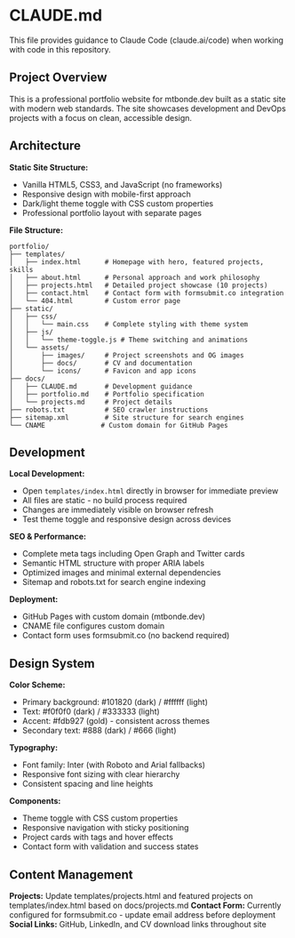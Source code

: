 # CLAUDE.md

This file provides guidance to Claude Code (claude.ai/code) when working with code in this repository.

## Project Overview

This is a professional portfolio website for mtbonde.dev built as a static site with modern web standards. The site showcases development and DevOps projects with a focus on clean, accessible design.

## Architecture

**Static Site Structure:**
- Vanilla HTML5, CSS3, and JavaScript (no frameworks)
- Responsive design with mobile-first approach
- Dark/light theme toggle with CSS custom properties
- Professional portfolio layout with separate pages

**File Structure:**
```
portfolio/
├── templates/
│   ├── index.html      # Homepage with hero, featured projects, skills
│   ├── about.html      # Personal approach and work philosophy  
│   ├── projects.html   # Detailed project showcase (10 projects)
│   ├── contact.html    # Contact form with formsubmit.co integration
│   └── 404.html        # Custom error page
├── static/
│   ├── css/
│   │   └── main.css    # Complete styling with theme system
│   ├── js/
│   │   └── theme-toggle.js # Theme switching and animations
│   └── assets/
│       ├── images/     # Project screenshots and OG images
│       ├── docs/       # CV and documentation
│       └── icons/      # Favicon and app icons
├── docs/
│   ├── CLAUDE.md       # Development guidance
│   ├── portfolio.md    # Portfolio specification
│   └── projects.md     # Project details
├── robots.txt          # SEO crawler instructions
├── sitemap.xml         # Site structure for search engines
└── CNAME              # Custom domain for GitHub Pages
```

## Development

**Local Development:**
- Open `templates/index.html` directly in browser for immediate preview
- All files are static - no build process required
- Changes are immediately visible on browser refresh
- Test theme toggle and responsive design across devices

**SEO & Performance:**
- Complete meta tags including Open Graph and Twitter cards
- Semantic HTML structure with proper ARIA labels
- Optimized images and minimal external dependencies
- Sitemap and robots.txt for search engine indexing

**Deployment:**
- GitHub Pages with custom domain (mtbonde.dev)
- CNAME file configures custom domain
- Contact form uses formsubmit.co (no backend required)

## Design System

**Color Scheme:**
- Primary background: #101820 (dark) / #ffffff (light)
- Text: #f0f0f0 (dark) / #333333 (light)
- Accent: #fdb927 (gold) - consistent across themes
- Secondary text: #888 (dark) / #666 (light)

**Typography:**
- Font family: Inter (with Roboto and Arial fallbacks)
- Responsive font sizing with clear hierarchy
- Consistent spacing and line heights

**Components:**
- Theme toggle with CSS custom properties
- Responsive navigation with sticky positioning
- Project cards with tags and hover effects
- Contact form with validation and success states

## Content Management

**Projects:** Update templates/projects.html and featured projects on templates/index.html based on docs/projects.md
**Contact Form:** Currently configured for formsubmit.co - update email address before deployment
**Social Links:** GitHub, LinkedIn, and CV download links throughout site
